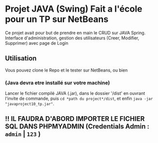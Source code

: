 # Projet JAVA (Swing) Fait a l'école pour un TP sur NetBeans

Ce projet avait pour but de prendre en main le CRUD sur JAVA Spring. Interface d'administration, gestion des utilisateurs (Creer, Modifier, Supprimer) avec page de Login

## Utilisation

Vous pouvez clone le Repo et le tester sur NetBeans, ou bien

### (Java devra etre installé sur votre machine)
Lancer le fichier compilé JAVA (.jar), dans le dossier '/dist' en ouvrant l'invite de commande, puis ```cd *path du project*/dist```, 
et enfin ```java -jar "javaproject10_tp.jar"```.

## !! IL FAUDRA D'ABORD IMPORTER LE FICHIER SQL DANS PHPMYADMIN (Credentials Admin : ```admin``` | ```123``` )
